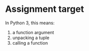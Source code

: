 Assignment target
=================

In Python 3, this means:

 1. a function argument
 2. unpacking a tuple
 2. calling a function

